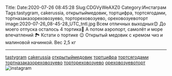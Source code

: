Title:
Date:2020-07-26 08:45:28
Slug:CDGVyWeAXZ0
Category:Инстаграм
Tags:tastygram, cakerussia, открытыймедовик, тортцифра, тортсягодами, тортназаказореховозуево, тортореховозуево, ореховозуевоторт
image:2020-07-26_08-45-28_UTC_tntl.jpg
Всем отличных выходных😊
До моего отпуска осталось 4 тортика🙈
А потом аэропорт, самолёт и море впечатлений 🏞
Кстати о тортике 😉 
Открытый медовик с кремом чиз и малиновой начинкой.
Вес 2,5 кг
_________________
[tastygram]({tag}tastygram) [cakerussia]({tag}cakerussia) [открытыймедовик]({tag}открытыймедовик) [тортцифра]({tag}тортцифра) [тортсягодами]({tag}тортсягодами) [тортназаказореховозуево]({tag}тортназаказореховозуево) [тортореховозуево]({tag}тортореховозуево) [ореховозуевоторт]({tag}ореховозуевоторт)
![instagram]({attach}images/2020-07-26_08-45-28_UTC.jpg)
